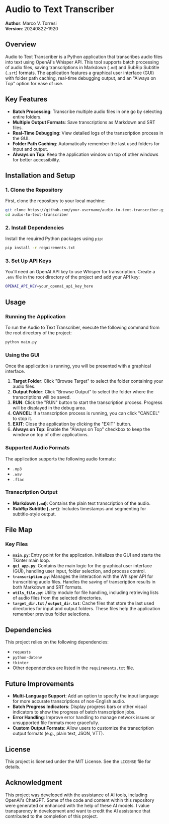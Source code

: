 # Audio to Text Transcriber

**Author**: Marco V. Torresi  
**Version**: 20240822-1920

## **Overview**
Audio to Text Transcriber is a Python application that transcribes audio files into text using OpenAI's Whisper API. This tool supports batch processing of audio files, saving transcriptions in Markdown (`.md`) and SubRip Subtitle (`.srt`) formats. The application features a graphical user interface (GUI) with folder path caching, real-time debugging output, and an "Always on Top" option for ease of use.

## **Key Features**
- **Batch Processing**: Transcribe multiple audio files in one go by selecting entire folders.
- **Multiple Output Formats**: Save transcriptions as Markdown and SRT files.
- **Real-Time Debugging**: View detailed logs of the transcription process in the GUI.
- **Folder Path Caching**: Automatically remember the last used folders for input and output.
- **Always on Top**: Keep the application window on top of other windows for better accessibility.

## **Installation and Setup**

### **1. Clone the Repository**
First, clone the repository to your local machine:
```bash
git clone https://github.com/your-username/audio-to-text-transcriber.git
cd audio-to-text-transcriber
```

### **2. Install Dependencies**
Install the required Python packages using `pip`:
```bash
pip install -r requirements.txt
```

### **3. Set Up API Keys**
You'll need an OpenAI API key to use Whisper for transcription. Create a `.env` file in the root directory of the project and add your API key:
```bash
OPENAI_API_KEY=your_openai_api_key_here
```

## **Usage**

### **Running the Application**
To run the Audio to Text Transcriber, execute the following command from the root directory of the project:
```bash
python main.py
```

### **Using the GUI**
Once the application is running, you will be presented with a graphical interface.

1. **Target Folder**: Click "Browse Target" to select the folder containing your audio files.
2. **Output Folder**: Click "Browse Output" to select the folder where the transcriptions will be saved.
3. **RUN**: Click the "RUN" button to start the transcription process. Progress will be displayed in the debug area.
4. **CANCEL**: If a transcription process is running, you can click "CANCEL" to stop it.
5. **EXIT**: Close the application by clicking the "EXIT" button.
6. **Always on Top**: Enable the "Always on Top" checkbox to keep the window on top of other applications.

### **Supported Audio Formats**
The application supports the following audio formats:
- `.mp3`
- `.wav`
- `.flac`

### **Transcription Output**
- **Markdown (`.md`)**: Contains the plain text transcription of the audio.
- **SubRip Subtitle (`.srt`)**: Includes timestamps and segmenting for subtitle-style output.

## **File Map**

### **Key Files**
- **`main.py`**: Entry point for the application. Initializes the GUI and starts the Tkinter main loop.
- **`gui_app.py`**: Contains the main logic for the graphical user interface (GUI), handling user input, folder selection, and process control.
- **`transcription.py`**: Manages the interaction with the Whisper API for transcribing audio files. Handles the saving of transcription results in both Markdown and SRT formats.
- **`utils_file.py`**: Utility module for file handling, including retrieving lists of audio files from the selected directories.
- **`target_dir.txt` / `output_dir.txt`**: Cache files that store the last used directories for input and output folders. These files help the application remember previous folder selections.

## **Dependencies**
This project relies on the following dependencies:
- `requests`
- `python-dotenv`
- `tkinter`
- Other dependencies are listed in the `requirements.txt` file.

## **Future Improvements**
- **Multi-Language Support**: Add an option to specify the input language for more accurate transcriptions of non-English audio.
- **Batch Progress Indicators**: Display progress bars or other visual indicators to show the progress of batch transcription jobs.
- **Error Handling**: Improve error handling to manage network issues or unsupported file formats more gracefully.
- **Custom Output Formats**: Allow users to customize the transcription output formats (e.g., plain text, JSON, VTT).

## **License**
This project is licensed under the MIT License. See the `LICENSE` file for details.

## Acknowledgment
This project was developed with the assistance of AI tools, including OpenAI's ChatGPT. 
Some of the code and content within this repository were generated or enhanced with the help of these AI models.
I value transparency in development and want to credit the AI assistance that contributed to the completion of this project.
